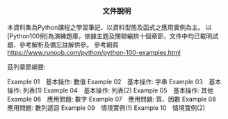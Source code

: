 <html>
  <head>
  </head>
  <body>
    <h3 align="center">文件說明</h3>
  </body?
</html>

本資料集為Python課程之學習筆記，以資料型態及函式之應用實例為主。
以[Python100例]為演練題庫，依據主題及關聯編排十個章節，文件中均已載明試題、參考解析及備忘註解供參。
參考網頁 https://www.runoob.com/python/python-100-examples.html


茲列章節綱要:

Example 01　基本操作: 數值
Example 02　基本操作: 字串
Example 03　基本操作: 列表(1)
Example 04　基本操作: 列表(2)
Example 05　基本操作: 其他
Example 06　應用問題: 數字
Example 07　應用問題: 質、因數
Example 08　應用問題: 數列遞迴
Example 09　情境實例(1)
Example 10　情境實例(2)
